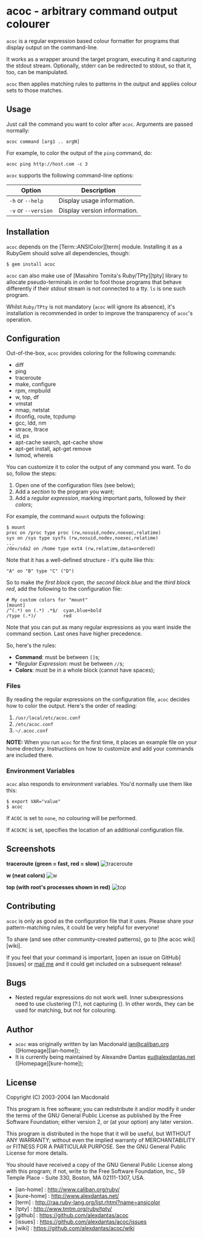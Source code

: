 # acoc - arbitrary command output colourer

`acoc` is a regular expression based colour formatter for programs
that display output on the command-line.

It works as a wrapper around the target program, executing it
and capturing the stdout stream. Optionally, stderr can
be redirected to stdout, so that it, too, can be manipulated.

`acoc` then applies matching rules to patterns in the output
and applies colour sets to those matches.

## Usage

Just call the command you want to color after `acoc`.
Arguments are passed normally:

    acoc command [arg1 .. argN]

For example, to color the output of the `ping` command, do:

    acoc ping http://host.com -c 3

`acoc` supports the following command-line options:

| Option              | Description |
| ------------------- | ----------- |
|`-h` or `--help`     | Display usage information.   |
| `-v` or `--version` | Display version information. |

## Installation

`acoc` depends on the [Term::ANSIColor][term] module. Installing it as a RubyGem
should solve all dependencies, though:

    $ gem install acoc

`acoc` can also make use of [Masahiro Tomita's Ruby/TPty][tpty] library to
allocate pseudo-terminals in order to fool those programs that behave
differently if their *stdout* stream is not connected to a tty.  `ls` is one
such program.

Whilst `Ruby/TPty` is not mandatory (`acoc` will ignore its absence),
it's installation is recommended in order to improve the
transparency of `acoc`'s operation.

## Configuration

Out-of-the-box, `acoc` provides coloring for the following commands:

* diff
* ping
* traceroute
* make, configure
* rpm, rmpbuild
* w, top, df
* vmstat
* nmap, netstat
* ifconfig, route, tcpdump
* gcc, ldd, nm
* strace, ltrace
* id, ps
* apt-cache search, apt-cache show
* apt-get install, apt-get remove
* lsmod, whereis

You can customize it to color the output of any command you want.
To do so, follow the steps:

1. Open one of the configuration files (see below);
2. Add a _section_ to the program you want;
3. Add a _regular expression_, marking important parts, followed by _their
   colors_;

For example, the command `mount` outputs the following:

    $ mount
	proc on /proc type proc (rw,nosuid,nodev,noexec,relatime)
	sys on /sys type sysfs (rw,nosuid,nodev,noexec,relatime)
	...
	/dev/sda2 on /home type ext4 (rw,relatime,data=ordered)

Note that it has a well-defined structure - it's quite like this:

    "A" on "B" type "C" ("D")

So to make _the first block cyan_, _the second block blue_ and the _third block
red_, add the following to the configuration file:

    # My custom colors for "mount"
    [mount]
    /^(.*) on (.*) .*$/  cyan,blue+bold
    /type (.*)/          red

Note that you can put as many regular expressions as you want
inside the command section. Last ones have higher precedence.

So, here's the rules:

* **Command**: must be between `[]`s;
* **Regular Expression*: must be between `//`s;
* **Colors**: must be in a whole block (cannot have spaces);

### Files

By reading the regular expressions on the configuration file,
`acoc` decides how to color the output. Here's the order of
reading:

1. `/usr/local/etc/acoc.conf`
2. `/etc/acoc.conf`
3. `~/.acoc.conf`

**NOTE:** When you run `acoc` for the first time, it places an
example file on your home directory. Instructions on how to
customize and add your commands are included there.

### Environment Variables

`acoc` also responds to environment variables. You'd normally
use them like this:

    $ export VAR="value"
    $ acoc

If `ACOC` is set to `none`, no colouring will be performed.

If `ACOCRC` is set, specifies the location of an additional
configuration file.

## Screenshots

**traceroute (green = fast, red = slow)**
![traceroute](http://caliban.org/images/traceroute.png)

**w (neat colors)**
![w](http://caliban.org/images/w.png)

**top (with root's processes shown in red)**
![top](http://caliban.org/images/top.png)

## Contributing

`acoc` is only as good as the configuration file that it uses. Please share your
pattern-matching rules, it could be very helpful for everyone!

To share (and see other community-created patterns), go to
[the acoc wiki][wiki].

If you feel that your command is important, [open an issue on GitHub][issues] or
[mail me](mailto:eu@alexdantas.net) and it could get included on a subsequent
release!

## Bugs

* Nested regular expressions do not work well.
  Inner subexpressions need to use clustering (?:),
  not capturing ().
  In other words, they can be used for matching,
  but not for colouring.

## Author

* `acoc` was originally written by Ian Macdonald <ian@caliban.org>
  ([Homepage][ian-home]);
* It is currently being maintained by Alexandre Dantas <eu@alexdantas.net>
  ([Homepage][kure-home]);

## License

 Copyright (C) 2003-2004 Ian Macdonald

This program is free software; you can redistribute it and/or modify
it under the terms of the GNU General Public License as published by
the Free Software Foundation; either version 2, or (at your option)
any later version.

This program is distributed in the hope that it will be useful,
but WITHOUT ANY WARRANTY; without even the implied warranty of
MERCHANTABILITY or FITNESS FOR A PARTICULAR PURPOSE.  See the
GNU General Public License for more details.

You should have received a copy of the GNU General Public License
along with this program; if not, write to the Free Software Foundation,
Inc., 59 Temple Place - Suite 330, Boston, MA 02111-1307, USA.

* [ian-home]  : http://www.caliban.org/ruby/
* [kure-home] : http://www.alexdantas.net/
* [term]      : http://raa.ruby-lang.org/list.rhtml?name=ansicolor
* [tpty]      : http://www.tmtm.org/ruby/tpty/
* [github]    : https://github.com/alexdantas/acoc
* [issues]    : https://github.com/alexdantas/acoc/issues
* [wiki]      : https://github.com/alexdantas/acoc/wiki

